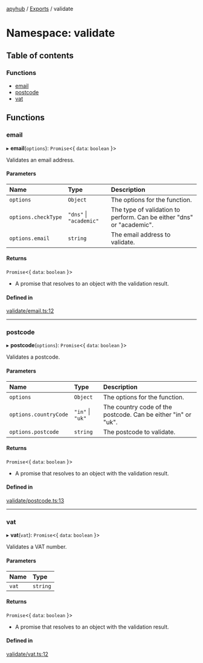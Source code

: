[apyhub](../README.md) / [Exports](../modules.md) / validate

# Namespace: validate

## Table of contents

### Functions

- [email](validate.md#email)
- [postcode](validate.md#postcode)
- [vat](validate.md#vat)

## Functions

### email

▸ **email**(`options`): `Promise`<{ `data`: `boolean`  }\>

Validates an email address.

#### Parameters

| Name | Type | Description |
| :------ | :------ | :------ |
| `options` | `Object` | The options for the function. |
| `options.checkType` | ``"dns"`` \| ``"academic"`` | The type of validation to perform. Can be either "dns" or "academic". |
| `options.email` | `string` | The email address to validate. |

#### Returns

`Promise`<{ `data`: `boolean`  }\>

- A promise that resolves to an object with the validation result.

#### Defined in

[validate/email.ts:12](https://github.com/apyhub/apyhub.js/blob/2905159/src/validate/email.ts#L12)

___

### postcode

▸ **postcode**(`options`): `Promise`<{ `data`: `boolean`  }\>

Validates a postcode.

#### Parameters

| Name | Type | Description |
| :------ | :------ | :------ |
| `options` | `Object` | The options for the function. |
| `options.countryCode` | ``"in"`` \| ``"uk"`` | The country code of the postcode. Can be either "in" or "uk". |
| `options.postcode` | `string` | The postcode to validate. |

#### Returns

`Promise`<{ `data`: `boolean`  }\>

- A promise that resolves to an object with the validation result.

#### Defined in

[validate/postcode.ts:13](https://github.com/apyhub/apyhub.js/blob/2905159/src/validate/postcode.ts#L13)

___

### vat

▸ **vat**(`vat`): `Promise`<{ `data`: `boolean`  }\>

Validates a VAT number.

#### Parameters

| Name | Type |
| :------ | :------ |
| `vat` | `string` |

#### Returns

`Promise`<{ `data`: `boolean`  }\>

- A promise that resolves to an object with the validation result.

#### Defined in

[validate/vat.ts:12](https://github.com/apyhub/apyhub.js/blob/2905159/src/validate/vat.ts#L12)

